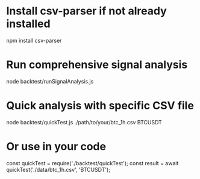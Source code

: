 # Install csv-parser if not already installed
npm install csv-parser

# Run comprehensive signal analysis
node backtest/runSignalAnalysis.js

# Quick analysis with specific CSV file
node backtest/quickTest.js ./path/to/your/btc_1h.csv BTCUSDT

# Or use in your code
const quickTest = require('./backtest/quickTest');
const result = await quickTest('./data/btc_1h.csv', 'BTCUSDT');